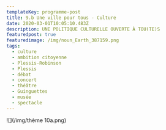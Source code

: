 ```yaml
---
templateKey: programme-post
title: 9.b Une ville pour tous - Culture
date: 2020-03-01T10:05:10.483Z
description: UNE POLITIQUE CULTURELLE OUVERTE À TOU(TE)S
featuredpost: true
featuredimage: /img/noun_Earth_387159.png
tags:
  - culture
  - ambition citoyenne
  - Plessis-Robinson
  - Plessis
  - débat
  - concert
  - théâtre
  - Guinguettes
  - musée
  - spectacle
---
```

![](/img/thème 10a.png)
